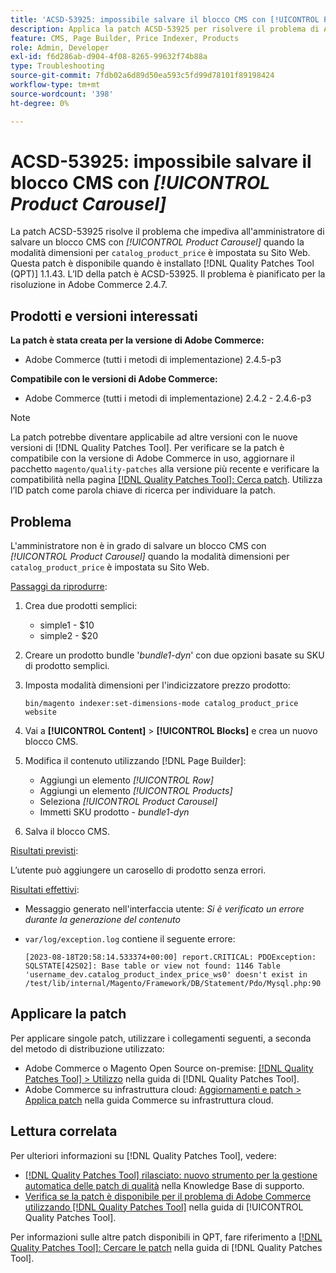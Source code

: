 ```yaml
---
title: 'ACSD-53925: impossibile salvare il blocco CMS con [!UICONTROL Product Carousel]'
description: Applica la patch ACSD-53925 per risolvere il problema di Adobe Commerce, in cui l’amministratore non è in grado di salvare un blocco CMS con Product Carousel quando la modalità dimensioni per "catalog_product_price" è impostata su sito web.
feature: CMS, Page Builder, Price Indexer, Products
role: Admin, Developer
exl-id: f6d286ab-d904-4f08-8265-99632f74b88a
type: Troubleshooting
source-git-commit: 7fdb02a6d89d50ea593c5fd99d78101f89198424
workflow-type: tm+mt
source-wordcount: '398'
ht-degree: 0%

---
```


# ACSD-53925: impossibile salvare il blocco CMS con *[!UICONTROL Product Carousel]*

La patch ACSD-53925 risolve il problema che impediva all&#39;amministratore di salvare un blocco CMS con *[!UICONTROL Product Carousel]* quando la modalità dimensioni per `catalog_product_price` è impostata su Sito Web. Questa patch è disponibile quando è installato [!DNL Quality Patches Tool (QPT)] 1.1.43. L’ID della patch è ACSD-53925. Il problema è pianificato per la risoluzione in Adobe Commerce 2.4.7.

## Prodotti e versioni interessati

**La patch è stata creata per la versione di Adobe Commerce:**

* Adobe Commerce (tutti i metodi di implementazione) 2.4.5-p3

**Compatibile con le versioni di Adobe Commerce:**

* Adobe Commerce (tutti i metodi di implementazione) 2.4.2 - 2.4.6-p3

>[!NOTE]
>
>La patch potrebbe diventare applicabile ad altre versioni con le nuove versioni di [!DNL Quality Patches Tool]. Per verificare se la patch è compatibile con la versione di Adobe Commerce in uso, aggiornare il pacchetto `magento/quality-patches` alla versione più recente e verificare la compatibilità nella pagina [[!DNL Quality Patches Tool]: Cerca patch](https://experienceleague.adobe.com/tools/commerce-quality-patches/index.html). Utilizza l’ID patch come parola chiave di ricerca per individuare la patch.

## Problema

L&#39;amministratore non è in grado di salvare un blocco CMS con *[!UICONTROL Product Carousel]* quando la modalità dimensioni per `catalog_product_price` è impostata su Sito Web.

<u>Passaggi da riprodurre</u>:

1. Crea due prodotti semplici:
   * simple1 - $10
   * simple2 - $20
1. Creare un prodotto bundle &#39;*bundle1-dyn*&#39; con due opzioni basate su SKU di prodotto semplici.
1. Imposta modalità dimensioni per l&#39;indicizzatore prezzo prodotto:

   `bin/magento indexer:set-dimensions-mode catalog_product_price website`

1. Vai a **[!UICONTROL Content]** > **[!UICONTROL Blocks]** e crea un nuovo blocco CMS.
1. Modifica il contenuto utilizzando [!DNL Page Builder]:
   * Aggiungi un elemento *[!UICONTROL Row]*
   * Aggiungi un elemento *[!UICONTROL Products]*
   * Seleziona *[!UICONTROL Product Carousel]*
   * Immetti SKU prodotto - *bundle1-dyn*
1. Salva il blocco CMS.

<u>Risultati previsti</u>:

L’utente può aggiungere un carosello di prodotto senza errori.

<u>Risultati effettivi</u>:

* Messaggio generato nell&#39;interfaccia utente: *Si è verificato un errore durante la generazione del contenuto*
* `var/log/exception.log` contiene il seguente errore:

  ```
  [2023-08-18T20:58:14.533374+00:00] report.CRITICAL: PDOException: SQLSTATE[42S02]: Base table or view not found: 1146 Table 'username_dev.catalog_product_index_price_ws0' doesn't exist in /test/lib/internal/Magento/Framework/DB/Statement/Pdo/Mysql.php:90
  ```

## Applicare la patch

Per applicare singole patch, utilizzare i collegamenti seguenti, a seconda del metodo di distribuzione utilizzato:

* Adobe Commerce o Magento Open Source on-premise: [[!DNL Quality Patches Tool] > Utilizzo](/help/tools/quality-patches-tool/usage.md) nella guida di [!DNL Quality Patches Tool].
* Adobe Commerce su infrastruttura cloud: [Aggiornamenti e patch > Applica patch](https://experienceleague.adobe.com/docs/commerce-cloud-service/user-guide/develop/upgrade/apply-patches.html) nella guida Commerce su infrastruttura cloud.

## Lettura correlata

Per ulteriori informazioni su [!DNL Quality Patches Tool], vedere:

* [[!DNL Quality Patches Tool] rilasciato: nuovo strumento per la gestione automatica delle patch di qualità](https://experienceleague.adobe.com/en/docs/commerce-operations/tools/quality-patches-tool/quality-patches-tool-to-self-serve-quality-patches) nella Knowledge Base di supporto.
* [Verifica se la patch è disponibile per il problema di Adobe Commerce utilizzando  [!DNL Quality Patches Tool]](/help/tools/quality-patches-tool/patches-available-in-qpt/check-patch-for-magento-issue-with-magento-quality-patches.md) nella guida di [!UICONTROL Quality Patches Tool].


Per informazioni sulle altre patch disponibili in QPT, fare riferimento a [[!DNL Quality Patches Tool]: Cercare le patch](https://experienceleague.adobe.com/tools/commerce-quality-patches/index.html) nella guida di [!DNL Quality Patches Tool].
